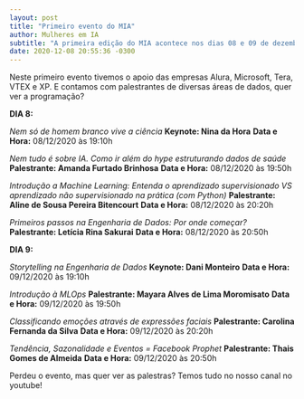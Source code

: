 ```yaml
---
layout: post
title: "Primeiro evento do MIA"
author: Mulheres em IA
subtitle: "A primeira edição do MIA acontece nos dias 08 e 09 de dezembro de 2020 online no Youtube!"
date: 2020-12-08 20:55:36 -0300
---
```


Neste primeiro evento tivemos o apoio das empresas Alura, Microsoft, Tera, VTEX e XP. E contamos com palestrantes de diversas áreas de dados, quer ver a programação?

**DIA 8:**

*Nem só de homem branco vive a ciência*
**Keynote: Nina da Hora**
**Data e Hora:** 08/12/2020 às 19:10h

*Nem tudo é sobre IA. Como ir além do hype estruturando dados de saúde*
**Palestrante: Amanda Furtado Brinhosa**
**Data e Hora:** 08/12/2020 às 19:50h

*Introdução a Machine Learning: Entenda o aprendizado supervisionado VS aprendizado não supervisionado na prática (com Python)*
**Palestrante: Aline de Sousa Pereira Bitencourt**
**Data e Hora:** 08/12/2020 às 20:20h

*Primeiros passos na Engenharia de Dados: Por onde começar?*
**Palestrante: Letícia Rina Sakurai**
**Data e Hora:** 08/12/2020 às 20:50h


**DIA 9:**

*Storytelling na Engenharia de Dados*
**Keynote: Dani Monteiro**
**Data e Hora:** 09/12/2020 às 19:10h

*Introdução à MLOps*
**Palestrante: Mayara Alves de Lima Moromisato**
**Data e Hora:** 09/12/2020 às 19:50h

*Classificando emoções através de expressões faciais*
**Palestrante: Carolina Fernanda da Silva**
**Data e Hora:** 09/12/2020 às 20:20h

*Tendência, Sazonalidade e Eventos = Facebook Prophet*
**Palestrante: Thais Gomes de Almeida**
**Data e Hora:** 09/12/2020 às 20:50h


Perdeu o evento, mas quer ver as palestras? Temos tudo no nosso canal no youtube!